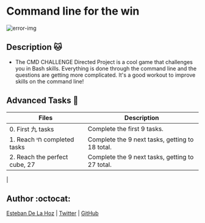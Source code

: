 # Command line for the win

![error-img](https://s3.amazonaws.com/intranet-projects-files/holbertonschool-sysadmin_devops/324/06AChAO.png)

## Description :cat:

* The CMD CHALLENGE Directed Project is a cool game that challenges you in Bash skills. Everything is done through the command line and the questions are getting more complicated. It's a good workout to improve skills on the command line!

## Advanced Tasks :light_rail:

| Files | Description |
| ----- | ----------- |
| 0. First 九 tasks  | Complete the first 9 tasks. |
| 1. Reach חי completed tasks   |Complete the 9 next tasks, getting to 18 total.|
| 2. Reach the perfect cube, 27 | Complete the 9 next tasks, getting to 27 total.
|



## Author :octocat:

[Esteban De La Hoz](https://www.linkedin.com/in/esteban-de-la-hoz-romero-b6270017b/) | [Twitter](https://twitter.com/Esteban18911) | [GitHub](https://github.com/Esteban18911)
